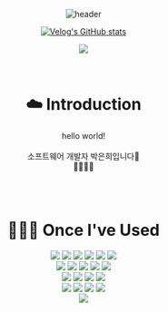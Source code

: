 <div align=center>

![header](https://capsule-render.vercel.app/api?type=waving&color=timeGradient&text=Welcome%20to%20neo-euni's%20GitHub%20☁️&animation=twinkling&fontSize=35&fontAlignY=40&fontAlign=70&height=250)



[![Velog's GitHub stats](https://velog-readme-stats.vercel.app/api?name=9ruem2)](https://velog.io/@9ruem2)

<a href="https://velog.io/@9ruem2"><img src="https://img.shields.io/badge/Tech%20Blog-EA9C9C?style=flat&logo=Vimeo&logoColor=white&link=https://velog.io/@9ruem2"/></a>

</br>

# ☁️ Introduction
<p>hello world!</br></br> 소프트웨어 개발자 박은희입니다🤗</br> 🧙🏻‍♀️🔮</p></br>

</br>

# 👩🏻‍💻 Once I've Used
<img src="https://img.shields.io/badge/git-F05032?style=flat&logo=git&logoColor=white"/>
<img src="https://img.shields.io/badge/Java11-007396?style=flat&logo=java&logoColor=white"/>
<img src="https://img.shields.io/badge/Node.js-339933?style=flat&logo=node.js&logoColor=white"/>
<img src="https://img.shields.io/badge/JPA-59666C?style=flat&logo=hibernate&logoColor=white"/>
<img src="https://img.shields.io/badge/SpringBoot-6DB33F?style=flat&logo=springboot&logoColor=white"/>
<img src="https://img.shields.io/badge/RestDocs-8CA1AF?style=flat&logo=asciidoctor&logoColor=white"/></br>

<img src="https://img.shields.io/badge/MySQL-4479A1?style=flat&logo=mysql&logoColor=white"/>
<img src="https://img.shields.io/badge/SpringSecurity-6DB33F?style=flat&logo=springsecurity&logoColor=white"/>
<img src="https://img.shields.io/badge/JWT-000000?style=flat&logo=jsonwebtoken&logoColor=white"/>
<img src="https://img.shields.io/badge/OAuth2-3EAAAF?style=flat&logo=openid&logoColor=white"/>
<img src="https://img.shields.io/badge/Redis-D92E20?style=flat&logo=redis&logoColor=white"/></br>

<img src="https://img.shields.io/badge/AWS-232F3E?style=flat&logo=amazonaws&logoColor=white"/>
<img src="https://img.shields.io/badge/EC2-FF9900?style=flat&logo=amazonec2&logoColor=white"/>
<img src="https://img.shields.io/badge/RDS-527FFF?style=flat&logo=amazonrds&logoColor=white"/>
<img src="https://img.shields.io/badge/AWS Lambda-FF9900?style=flat&logo=awslambda&logoColor=white"/></br>

<img src="https://img.shields.io/badge/Vue.js-4FC08D?style=flat&logo=vue.js&logoColor=white"/>
<img src="https://img.shields.io/badge/Vite-646CFF?style=flat&logo=vite&logoColor=white"/>
<img src="https://img.shields.io/badge/Electron-47848F?style=flat&logo=electron&logoColor=white"/>
<img src="https://img.shields.io/badge/VTK-1D76DB?style=flat&logo=data:image/svg+xml;base64,PHN2ZyB4bWxucz0naHR0cDovL3d3dy53My5vcmcvMjAwMC9zdmcnIHZpZXdCb3g9IjAgMCAxMDAgMTAwIj48cmVjdCBmaWxsPSIjMDA3OEZGIiB3aWR0aD0iMTAwIiBoZWlnaHQ9IjEwMCIvPjwvc3ZnPg==&logoColor=white"/>

<!-- 활동 통계 -->
<br>

<img src="http://github-profile-summary-cards.vercel.app/api/cards/profile-details?username=neo-euni&theme=moltack" />




</div>
